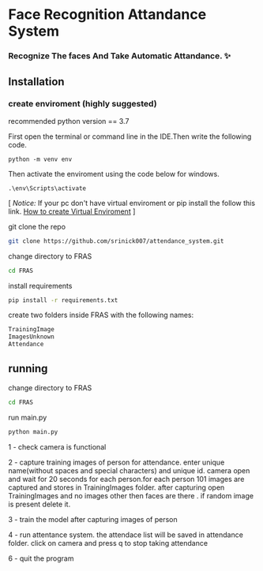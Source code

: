 # Face Recognition Attandance System

### Recognize The faces And Take Automatic Attandance. :sparkles:

## Installation

### create enviroment (highly suggested)

recommended python version == 3.7

First open the terminal or command line in the IDE.Then write the following code.
```
python -m venv env
```
Then activate the enviroment using the code below for windows.
```
.\env\Scripts\activate
```
[ *Notice:*
If your pc don't have virtual enviroment or pip install the follow this link.
[How to create Virtual Enviroment](https://packaging.python.org/guides/installing-using-pip-and-virtual-environments/) ]

git clone the repo

```bash
git clone https://github.com/srinick007/attendance_system.git
```

change directory to FRAS

```bash
cd FRAS
```

install requirements
```bash
pip install -r requirements.txt
```

create two folders inside FRAS with the following names:

```bash
TrainingImage
ImagesUnknown
Attendance
```


## running

change directory to FRAS
```bash
cd FRAS
```
run main.py

```bash
python main.py
```


1 - check camera is functional

2 - capture training images of person for attendance. enter unique name(without spaces and special characters) and unique id.
    camera open and wait for 20 seconds for each person.for each person 101 images are captured and stores in TrainingImages folder. after capturing open TrainingImages and no images other then faces are there . if random image is present delete it.

3 - train the model after capturing images of person

4 - run attentance system. the attendace list will be saved in attendance folder. click on camera and press q to stop taking attendance

6 - quit the program


